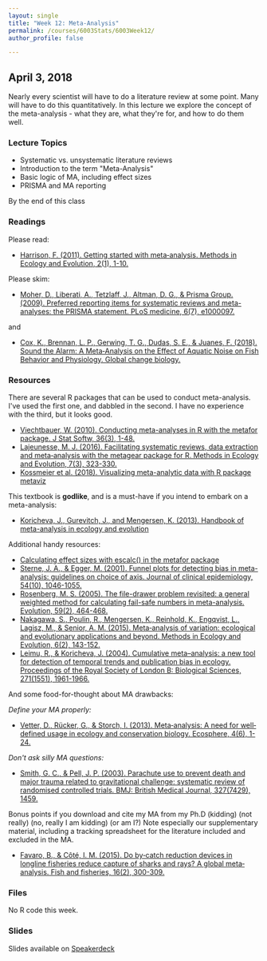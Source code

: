 ```yaml
---
layout: single
title: "Week 12: Meta-Analysis"
permalink: /courses/6003Stats/6003Week12/
author_profile: false

---
```


## April 3, 2018

Nearly every scientist will have to do a literature review at some point. Many will have to do this quantitatively. In this lecture we explore the concept of the meta-analysis - what they are, what they're for, and how to do them well.

### Lecture Topics

* Systematic vs. unsystematic literature reviews
* Introduction to the term "Meta-Analysis"
* Basic logic of MA, including effect sizes
* PRISMA and MA reporting

By the end of this class

### Readings

Please read: 

- [Harrison, F. (2011). Getting started with meta‐analysis. Methods in Ecology and Evolution, 2(1), 1-10.](https://besjournals.onlinelibrary.wiley.com/doi/full/10.1111/j.2041-210X.2010.00056.x)

Please skim:

- [Moher, D., Liberati, A., Tetzlaff, J., Altman, D. G., & Prisma Group. (2009). Preferred reporting items for systematic reviews and meta-analyses: the PRISMA statement. PLoS medicine, 6(7), e1000097.](http://journals.plos.org/plosmedicine/article?id=10.1371/journal.pmed.1000097)

and

- [Cox, K., Brennan, L. P., Gerwing, T. G., Dudas, S. E., & Juanes, F. (2018). Sound the Alarm: A Meta‐Analysis on the Effect of Aquatic Noise on Fish Behavior and Physiology. Global change biology.](https://onlinelibrary.wiley.com/doi/abs/10.1111/gcb.14106)


### Resources
 
There are several R packages that can be used to conduct meta-analysis. I've used the first one, and dabbled in the second. I have no experience with the third, but it looks good.

- [Viechtbauer, W. (2010). Conducting meta-analyses in R with the metafor package. J Stat Softw, 36(3), 1-48.](https://www.jstatsoft.org/article/view/v036i03)
- [Lajeunesse, M. J. (2016). Facilitating systematic reviews, data extraction and meta‐analysis with the metagear package for R. Methods in Ecology and Evolution, 7(3), 323-330.](https://besjournals.onlinelibrary.wiley.com/doi/full/10.1111/2041-210X.12472)
- [Kossmeier et al. (2018). Visualizing meta-analytic data with R package metaviz](https://cran.r-project.org/web/packages/metaviz/vignettes/metaviz.html)

This textbook is **godlike**, and is a must-have if you intend to embark on a meta-analysis:

- [Koricheva, J., Gurevitch, J., and Mengersen, K. (2013). Handbook of meta-analysis in ecology and evolution](https://press.princeton.edu/titles/10045.html)

Additional handy resources:

- [Calculating effect sizes with escalc() in the metafor package](https://www.rdocumentation.org/packages/metafor/versions/1.9-9/topics/escalc)
- [Sterne, J. A., & Egger, M. (2001). Funnel plots for detecting bias in meta-analysis: guidelines on choice of axis. Journal of clinical epidemiology, 54(10), 1046-1055.](http://www.jclinepi.com/article/S0895-4356(01)00377-8/abstract)
- [Rosenberg, M. S. (2005). The file-drawer problem revisited: a general weighted method for calculating fail-safe numbers in meta-analysis. Evolution, 59(2), 464-468.](http://www.bioone.org/doi/abs/10.1554/04-602)
- [Nakagawa, S., Poulin, R., Mengersen, K., Reinhold, K., Engqvist, L., Lagisz, M., & Senior, A. M. (2015). Meta‐analysis of variation: ecological and evolutionary applications and beyond. Methods in Ecology and Evolution, 6(2), 143-152.](https://besjournals.onlinelibrary.wiley.com/doi/abs/10.1111/2041-210X.12309)
- [Leimu, R., & Koricheva, J. (2004). Cumulative meta–analysis: a new tool for detection of temporal trends and publication bias in ecology. Proceedings of the Royal Society of London B: Biological Sciences, 271(1551), 1961-1966.](http://rspb.royalsocietypublishing.org/content/271/1551/1961.short)

And some food-for-thought about MA drawbacks:

*Define your MA properly:*
- [Vetter, D., Rücker, G., & Storch, I. (2013). Meta‐analysis: A need for well‐defined usage in ecology and conservation biology. Ecosphere, 4(6), 1-24.](https://esajournals.onlinelibrary.wiley.com/doi/abs/10.1890/ES13-00062.1)

*Don't ask silly MA questions:*
- [Smith, G. C., & Pell, J. P. (2003). Parachute use to prevent death and major trauma related to gravitational challenge: systematic review of randomised controlled trials. BMJ: British Medical Journal, 327(7429), 1459.](https://www.ncbi.nlm.nih.gov/pmc/articles/PMC300808/)

Bonus points if you download and cite my MA from my Ph.D (kidding) (not really) (no, really I am kidding) (or am I?) Note especially our supplementary material, including a tracking spreadsheet for the literature included and excluded in the MA.

- [Favaro, B., & Côté, I. M. (2015). Do by‐catch reduction devices in longline fisheries reduce capture of sharks and rays? A global meta‐analysis. Fish and fisheries, 16(2), 300-309.](https://onlinelibrary.wiley.com/doi/full/10.1111/faf.12055)

### Files

No R code this week. 

### Slides

<script async class="speakerdeck-embed" data-id="679e1f8884f240e2aca3ae0d21b17c5d" data-ratio="1.77777777777778" src="//speakerdeck.com/assets/embed.js"></script>
Slides available on [Speakerdeck](https://speakerdeck.com/pandalusplatyceros/fish-6003-week-12-meta-analysis)


